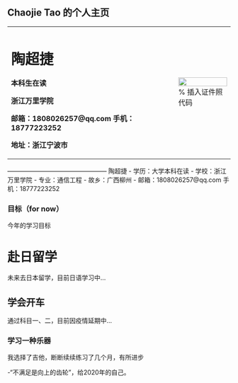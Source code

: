 ## Chaojie Tao 的个人主页
<table border="0">
  <tr>
    <td width="75%">
      <h1>陶超捷</h1>
      <p><b>本科生在读</b></p>
      <p><b>浙江万里学院</b></p>
      <p><b>邮箱：1808026257@qq.com  手机：18777223252</b></p>
      <p><b>地址：浙江宁波市</b></p>
    </td>
    <td width="25%">
      <img src="/zhengjianzhao.jpg" width="100%">      % 插入证件照代码
    </td>
  </tr>
</table>
————————————————
陶超捷
- 学历：大学本科在读
- 学校：浙江万里学院
- 专业：通信工程
- 故乡：广西柳州
- 邮箱：1808026257@qq.com  手机：18777223252

### 目标（for now）
今年的学习目标

# 赴日留学
未来去日本留学，目前日语学习中...
## 学会开车
通过科目一、二，目前因疫情延期中...
### 学习一种乐器
我选择了吉他，断断续续练习了几个月，有所进步

-“不满足是向上的齿轮”，给2020年的自己。
